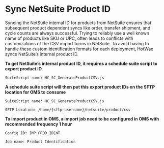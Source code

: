 # Sync NetSuite Product ID

Syncing the NetSuite internal ID for products from NetSuite ensures that subsequent product dependent syncs like order, transfer shipment, and cycle counts are always successful. Trying to reliably use a well known name of products like SKU or UPC, often leads to conflicts with customizations of the CSV import forms in NetSuite. To avoid having to handle these custom identification formats for each deployment, HotWax syncs NetSuite’s internal product ID.

**To get NetSuite’s internal product ID, it requires a schedule suite script to export product ID**

```
SuiteScript name: HC_SC_GenerateProductCSV.js
```

**A schedule suite script will then put this export product IDs on the SFTP location for OMS to consume**

```
SuiteScript name: HC_SC_GenerateProductCSV.js

SFTP Location: /home/{sftp-username}/netsuite/product/csv
```

**To import product in OMS, a import job need to be configured in OMS with recommended frequency 1 hour**
```
Config ID: IMP_PROD_IDENT

Job name: Product Identification
```

